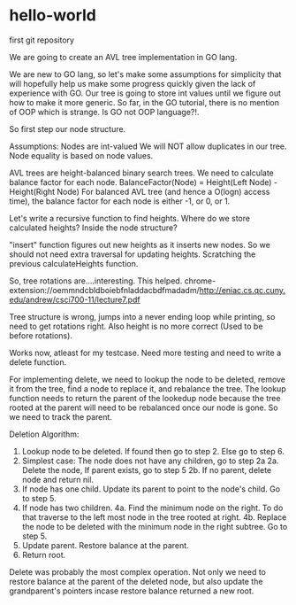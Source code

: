 # hello-world
first git repository

We are going to create an AVL tree implementation in GO lang.

We are new to GO lang, so let's make some assumptions for simplicity that will hopefully help us make some progress quickly given the lack of experience with GO. Our tree is going to store int values until we figure out how to make it more generic. So far, in the GO tutorial, there is no mention of OOP which is strange. Is GO not OOP language?!.

So first step our node structure.

Assumptions:
Nodes are int-valued
We will NOT allow duplicates in our tree. Node equality is based on node values.  

AVL trees are height-balanced binary search trees. We need to calculate balance factor for each node. 
BalanceFactor(Node) = Height(Left Node) - Height(Right Node)
For balanced AVL tree (and hence a O(logn) access time), the balance factor for each node is either -1, or 0, or 1.

Let's write a recursive function to find heights. Where do we store calculated heights? Inside the node structure?

"insert" function figures out new heights as it inserts new nodes. So we should not need extra traversal for updating heights. Scratching the previous calculateHeights function. 

So, tree rotations are....interesting. This helped.
chrome-extension://oemmndcbldboiebfnladdacbdfmadadm/http://eniac.cs.qc.cuny.edu/andrew/csci700-11/lecture7.pdf

Tree structure is wrong, jumps into a never ending loop while printing, so need to get rotations right. Also height is no more correct (Used to be before rotations).

Works now, atleast for my testcase. Need more testing and need to write a delete function.

For implementing delete, we need to lookup the node to be deleted, remove it from the tree, find a node to replace it, and rebalance the tree. 
The lookup function needs to return the parent of the lookedup node because the tree rooted at the parent will need to be rebalanced once our node is gone. So we need to track the parent. 

Deletion Algorithm:
1. Lookup node to be deleted. If found then go to step 2. Else go to step 6.
2. Simplest case: The node does not have any children, go to step 2a
   2a. Delete the node, If parent exists, go to step 5
   2b. If no parent, delete node and return nil.
3. If node has one child. Update its parent to point to the node's child. Go to step 5.
4. If node has two children. 
   4a. Find the minimum node on the right. To do that traverse to the left most node in the tree rooted at right.
   4b. Replace the node to be deleted with the minimum node in the right subtree. Go to step 5.
5. Update parent. Restore balance at the parent. 
6. Return root.
   
Delete was probably the most complex operation. Not only we need to restore balance at the parent of the deleted node, but also update the grandparent's pointers incase restore balance returned a new root.

